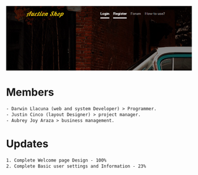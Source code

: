<img src="sample1.PNG" alt="My cool logo"/>

# Members
    - Darwin Llacuna (web and system Developer) > Programmer.
    - Justin Cinco (layout Designer) > project manager.
    - Aubrey Joy Araza > business management.
# Updates
    1. Complete Welcome page Design - 100%
    2. Complete Basic user settings and Information - 23%
